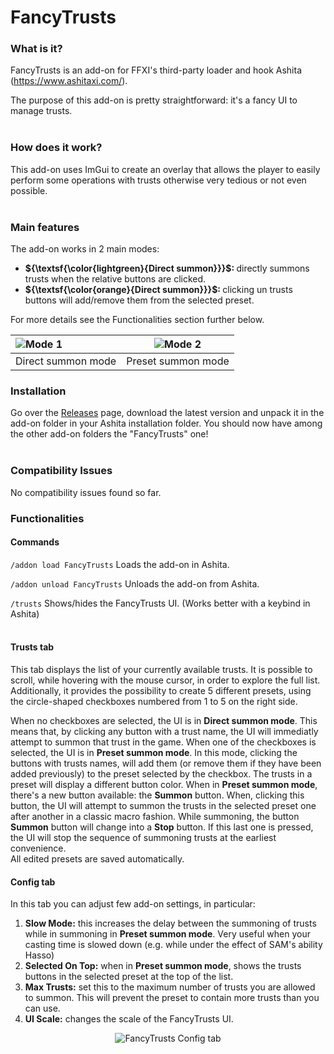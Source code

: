 # FancyTrusts

### What is it?
FancyTrusts is an add-on for FFXI's third-party loader and hook Ashita (https://www.ashitaxi.com/).

The purpose of this add-on is pretty straightforward: it's a fancy UI to manage trusts.
<br></br>

### How does it work?
This add-on uses ImGui to create an overlay that allows the player to easily perform some operations with trusts otherwise very tedious or not even possible.
<br></br>

### Main features
The add-on works in 2 main modes:
<ul>
	<li><b>${\textsf{\color{lightgreen}{Direct summon}}}$: </b>directly summons trusts when the relative buttons are clicked.</li>
	<li><b>${\textsf{\color{orange}{Direct summon}}}$: </b>clicking un trusts buttons will add/remove them from the selected preset.</li>
</ul>

For more details see the Functionalities section further below.

![Mode 1](https://github.com/ariel-logos/FancyTrusts/assets/78350872/bb3bac77-ef96-488c-803b-f85179cf42e7) | ![Mode 2](https://github.com/ariel-logos/FancyTrusts/assets/78350872/aa9f98a2-784f-4993-9de9-06d9cf3aa8e4)
:------------------|------------------
Direct summon mode | Preset summon mode

### Installation
Go over the <a href="https://github.com/ariel-logos/FancyTrusts/releases" target="_blank">Releases</a> page, download the latest version and unpack it in the add-on folder in your Ashita installation folder. You should now have among the other add-on folders the "FancyTrusts" one!
<br></br>

### Compatibility Issues
No compatibility issues found so far.

### Functionalities

#### Commands
```/addon load FancyTrusts``` Loads the add-on in Ashita.

```/addon unload FancyTrusts``` Unloads the add-on from Ashita.

```/trusts``` Shows/hides the FancyTrusts UI. (Works better with a keybind in Ashita)
<br></br>
#### Trusts tab
This tab displays the list of your currently available trusts. It is possible to scroll, while hovering with the mouse cursor, in order to explore the full list.\
Additionally, it provides the possibility to create 5 different presets, using the circle-shaped checkboxes numbered from 1 to 5 on the right side.

When no checkboxes are selected, the UI is in <b>Direct summon mode</b>. This means that, by clicking any button with a trust name, the UI will immediatly attempt to summon that trust in the game. When one of the checkboxes is selected, the UI is in <b>Preset summon mode</b>. In this mode, clicking the buttons with trusts names, will add them (or remove them if they have been added previously) to the preset selected by the checkbox. The trusts in a preset will display a different button color. When in <b>Preset summon mode</b>, there's a new button available: the <b>Summon</b> button. When, clicking this button, the UI will attempt to summon the trusts in the selected preset one after another in a classic macro fashion. While summoning, the button <b>Summon</b> button will change into a <b>Stop</b> button. If this last one is pressed, the UI will stop the sequence of summoning trusts at the earliest convenience.\
All edited presets are saved automatically.

#### Config tab
In this tab you can adjust few add-on settings, in particular:
<ol>
  <li><b>Slow Mode:</b> this increases the delay between the summoning of trusts while in summoning in  <b>Preset summon mode</b>. Very useful when your casting time is slowed down (e.g. while under the effect of SAM's ability Hasso)</li>
  <li><b>Selected On Top:</b> when in <b>Preset summon mode</b>, shows the trusts buttons in the selected preset at the top of the list.</li>
  <li><b>Max Trusts:</b> set this to the maximum number of trusts you are allowed to summon. This will prevent the preset to contain more trusts than you can use.</li>
  <li><b>UI Scale:</b> changes the scale of the FancyTrusts UI.</li>
</ol>
<p align="center">
<img src="https://github.com/ariel-logos/FancyTrusts/assets/78350872/088691bf-e6a7-4e6d-9d41-968ff3b2137d" alt="FancyTrusts Config tab"/>
</p>
